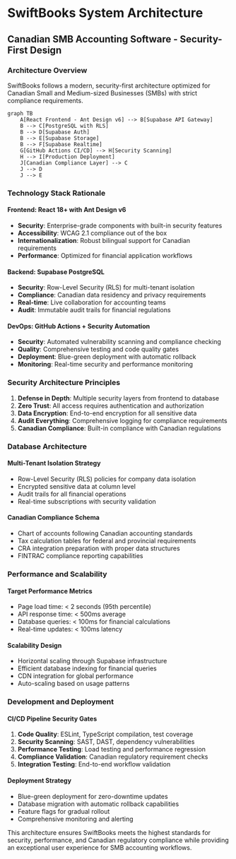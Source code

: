 # SwiftBooks System Architecture
## Canadian SMB Accounting Software - Security-First Design

### Architecture Overview
SwiftBooks follows a modern, security-first architecture optimized for Canadian Small and Medium-sized Businesses (SMBs) with strict compliance requirements.

```mermaid
graph TB
    A[React Frontend - Ant Design v6] --> B[Supabase API Gateway]
    B --> C[PostgreSQL with RLS]
    B --> D[Supabase Auth]
    B --> E[Supabase Storage]
    B --> F[Supabase Realtime]
    G[GitHub Actions CI/CD] --> H[Security Scanning]
    H --> I[Production Deployment]
    J[Canadian Compliance Layer] --> C
    J --> D
    J --> E
```

### Technology Stack Rationale

#### Frontend: React 18+ with Ant Design v6
- **Security**: Enterprise-grade components with built-in security features
- **Accessibility**: WCAG 2.1 compliance out of the box
- **Internationalization**: Robust bilingual support for Canadian requirements
- **Performance**: Optimized for financial application workflows

#### Backend: Supabase PostgreSQL
- **Security**: Row-Level Security (RLS) for multi-tenant isolation
- **Compliance**: Canadian data residency and privacy requirements
- **Real-time**: Live collaboration for accounting teams
- **Audit**: Immutable audit trails for financial regulations

#### DevOps: GitHub Actions + Security Automation
- **Security**: Automated vulnerability scanning and compliance checking
- **Quality**: Comprehensive testing and code quality gates
- **Deployment**: Blue-green deployment with automatic rollback
- **Monitoring**: Real-time security and performance monitoring

### Security Architecture Principles

1. **Defense in Depth**: Multiple security layers from frontend to database
2. **Zero Trust**: All access requires authentication and authorization
3. **Data Encryption**: End-to-end encryption for all sensitive data
4. **Audit Everything**: Comprehensive logging for compliance requirements
5. **Canadian Compliance**: Built-in compliance with Canadian regulations

### Database Architecture

#### Multi-Tenant Isolation Strategy
- Row-Level Security (RLS) policies for company data isolation
- Encrypted sensitive data at column level
- Audit trails for all financial operations
- Real-time subscriptions with security validation

#### Canadian Compliance Schema
- Chart of accounts following Canadian accounting standards
- Tax calculation tables for federal and provincial requirements
- CRA integration preparation with proper data structures
- FINTRAC compliance reporting capabilities

### Performance and Scalability

#### Target Performance Metrics
- Page load time: < 2 seconds (95th percentile)
- API response time: < 500ms average
- Database queries: < 100ms for financial calculations
- Real-time updates: < 100ms latency

#### Scalability Design
- Horizontal scaling through Supabase infrastructure
- Efficient database indexing for financial queries
- CDN integration for global performance
- Auto-scaling based on usage patterns

### Development and Deployment

#### CI/CD Pipeline Security Gates
1. **Code Quality**: ESLint, TypeScript compilation, test coverage
2. **Security Scanning**: SAST, DAST, dependency vulnerabilities
3. **Performance Testing**: Load testing and performance regression
4. **Compliance Validation**: Canadian regulatory requirement checks
5. **Integration Testing**: End-to-end workflow validation

#### Deployment Strategy
- Blue-green deployment for zero-downtime updates
- Database migration with automatic rollback capabilities
- Feature flags for gradual rollout
- Comprehensive monitoring and alerting

This architecture ensures SwiftBooks meets the highest standards for security, performance, and Canadian regulatory compliance while providing an exceptional user experience for SMB accounting workflows.
